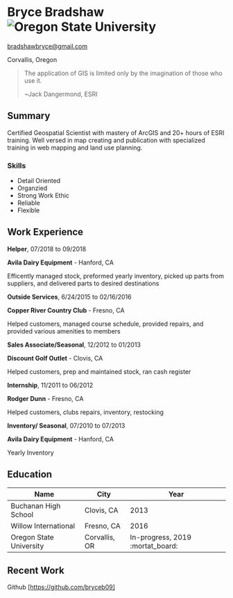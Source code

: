 # Bryce Bradshaw ![Oregon State University](https://specials-images.forbesimg.com/imageserve/559ad6c7e4b05c2c3431b14a/300x300.jpg?fit=scale&background=000000)

bradshawbryce@gmail.com

Corvallis, Oregon

> The application of GIS is limited only by the imagination of those who use it. 
>
> ~Jack Dangermond, ESRI

## Summary

Certified Geospatial Scientist with mastery of ArcGIS and 20+ hours of ESRI training.  Well versed in map creating and publication with specialized training in web mapping and land use planning.

### Skills

* Detail Oriented
* Organzied
* Strong Work Ethic
* Reliable
* Flexible

## Work Experience

**Helper**, 07/2018 to 09/2018

**Avila Dairy Equipment** - Hanford, CA

Efficently managed stock, preformed yearly inventory, picked up parts from suppliers, and delivered parts to desired destinations

**Outside Services**, 6/24/2015 to 02/16/2016

**Copper River Country Club** - Fresno, CA

Helped customers, managed course schedule, provided repairs, and provided various amenities to members

**Sales Associate/Seasonal**, 12/2012 to 01/2013

**Discount Golf Outlet** - Clovis, CA

Helped customers, prep and maintained stock, ran cash register

**Internship**, 11/2011 to 06/2012

**Rodger Dunn** - Fresno, CA

Helped customers, clubs repairs, inventory, restocking

**Inventory/ Seasonal**, 07/2010 to 07/2013

**Avila Dairy Equipment** - Hanford, CA

Yearly Inventory

## Education

| Name                    | City          | Year              |
| ----------------------- | ------------- | ----------------- |
| Buchanan High School    | Clovis, CA    | 2013              |
| Willow International    | Fresno, CA    | 2016              |
| Oregon State University | Corvallis, OR | In-progress, 2019 :mortat_board: |

## Recent Work
Github [https://github.com/bryceb09]







